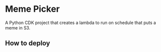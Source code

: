 # Meme Picker

A Python CDK project that creates a lambda to run on schedule that puts a meme in S3.

## How to deploy

